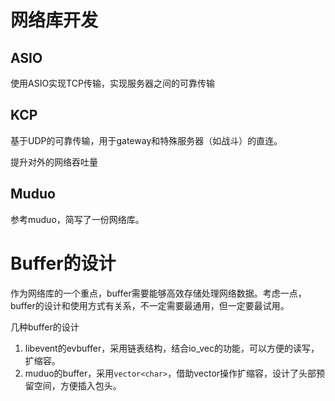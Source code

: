 # 网络库开发

## ASIO

使用ASIO实现TCP传输，实现服务器之间的可靠传输

## KCP

基于UDP的可靠传输，用于gateway和特殊服务器（如战斗）的直连。

提升对外的网络吞吐量

## Muduo

参考muduo，简写了一份网络库。

# Buffer的设计

作为网络库的一个重点，buffer需要能够高效存储处理网络数据。考虑一点，buffer的设计和使用方式有关系，不一定需要最通用，但一定要最试用。

几种buffer的设计

1. libevent的evbuffer，采用链表结构，结合io_vec的功能，可以方便的读写，扩缩容。
2. muduo的buffer，采用`vector<char>`，借助vector操作扩缩容，设计了头部预留空间，方便插入包头。

